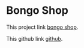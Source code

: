# Bongo Shop

This project link [bongo shop](https://meek-lokum-1eddf7.netlify.app).

This github link [github](https://github.com/Programming-Hero-Web-Course4/lucky-one-sajibur-rahman).

